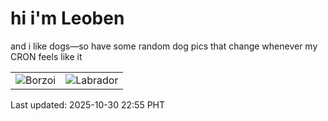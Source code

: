 # hi i'm Leoben

and i like dogs—so have some random dog pics that change whenever my CRON feels like it

|  |  |
|--------|----------|
| ![Borzoi](https://random-dog-vercel.vercel.app/api/random-borzoi?v=1761836124) | ![Labrador](https://random-dog-vercel.vercel.app/api/random-labrador?v=1761836124) |

Last updated: 2025-10-30 22:55 PHT
